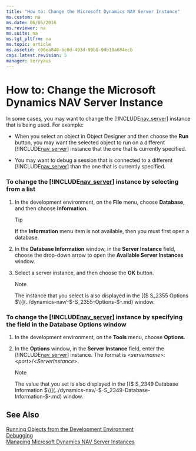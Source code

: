```yaml
---
title: "How to: Change the Microsoft Dynamics NAV Server Instance"
ms.custom: na
ms.date: 06/05/2016
ms.reviewer: na
ms.suite: na
ms.tgt_pltfrm: na
ms.topic: article
ms.assetid: c06ea848-bc0d-493d-99b8-9db10a684ecb
caps.latest.revision: 5
manager: terryaus
---
```

# How to: Change the Microsoft Dynamics NAV Server Instance
In some cases, you may want to change the [!INCLUDE[nav_server](../dynamics-nav/includes/nav_server_md.md)] instance that is being used. For example:  
  
-   When you select an object in Object Designer and then choose the **Run** button, you may want the selected object to run on a different [!INCLUDE[nav_server](../dynamics-nav/includes/nav_server_md.md)] instance that the one that is currently specified.  
  
-   You may want to debug a session that is connected to a different [!INCLUDE[nav_server](../dynamics-nav/includes/nav_server_md.md)] than the one that is currently specified.  
  
### To change the [!INCLUDE[nav_server](../dynamics-nav/includes/nav_server_md.md)] instance by selecting from a list  
  
1.  In the development environment, on the **File** menu, choose **Database**, and then choose **Information**.  
  
    > [!TIP]  
    >  If the **Information** menu item is not available, then you must first open a database.  
  
2.  In the **Database Information** window, in the **Server Instance** field, choose the drop\-down arrow to open the **Available Server Instances** window.  
  
3.  Select a server instance, and then choose the **OK** button.  
  
    > [!NOTE]  
    >  The instance that you select is also displayed in the [\($ S\_2355 Options $\)](../dynamics-nav/-$-S_2355-Options-$-.md) window.  
  
### To change the [!INCLUDE[nav_server](../dynamics-nav/includes/nav_server_md.md)] instance by specifying the field in the Database Options window  
  
1.  In the development environment, on the **Tools** menu, choose **Options**.  
  
2.  In the **Options** window, in the **Server Instance** field, enter the [!INCLUDE[nav_server](../dynamics-nav/includes/nav_server_md.md)] instance. The format is \<*servername*\>:\<*port*\>\/\<*ServerInstance*\>.  
  
    > [!NOTE]  
    >  The value that you set is also displayed in the [\($ S\_2349 Database Information $\)](../dynamics-nav/-$-S_2349-Database-Information-$-.md) window.  
  
## See Also  
 [Running Objects from the Development Environment](../dynamics-nav/Running-Objects-from-the-Development-Environment.md)   
 [Debugging](../dynamics-nav/Debugging.md)   
 [Managing Microsoft Dynamics NAV Server Instances](../dynamics-nav/Managing-Microsoft-Dynamics-NAV-Server-Instances.md)